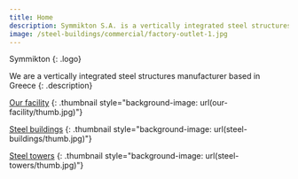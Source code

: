 ```yaml
---
title: Home
description: Symmikton S.A. is a vertically integrated steel structures manufacturer based in Greece.
image: /steel-buildings/commercial/factory-outlet-1.jpg
---
```


Symmikton
{: .logo}

We are a vertically integrated steel structures manufacturer based in Greece
{: .description}

[Our facility](/our-facility)
{: .thumbnail style="background-image: url(our-facility/thumb.jpg)"}

[Steel buildings](/steel-buildings)
{: .thumbnail style="background-image: url(steel-buildings/thumb.jpg)"}

[Steel towers](/steel-towers)
{: .thumbnail style="background-image: url(steel-towers/thumb.jpg)"}
